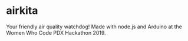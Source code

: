 # airkita
Your friendly air quality watchdog! Made with node.js and Arduino at the Women Who Code PDX Hackathon 2019.
